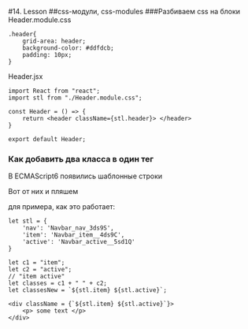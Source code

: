 #14. Lesson 
##css-модули, css-modules
###Разбиваем css на блоки
Header.module.css
```
.header{
    grid-area: header;
    background-color: #ddfdcb;
    padding: 10px;
}
```

Header.jsx
```
import React from "react";
import stl from "./Header.module.css";

const Header = () => {
    return <header className={stl.header}> </header>
}

export default Header;
```

### Как добавить два класса в один тег
В  ECMAScript6 появились шаблонные строки

Вот от них и пляшем

для примера, как это работает:
```
let stl = {
    'nav': 'Navbar_nav_3ds9S',
    'item': 'Navbar_item__4ds9C',
    'active': 'Navbar_active__5sd1Q'
}
```
```
let c1 = "item";
let c2 = "active";
// "item active"
let classes = c1 + " " + c2;
let classesNew = `${stl.item} ${stl.active}`;
```
```
<div className = {`${stl.item} ${stl.active}`}>
    <p> some text </p>
</div>
```

